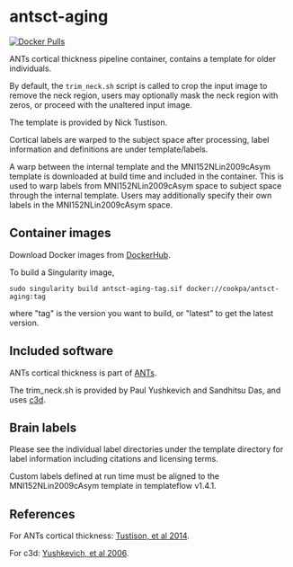 # antsct-aging

[![Docker
Pulls](https://img.shields.io/docker/pulls/cookpa/antsct-aging.svg)](https://hub.docker.com/repository/docker/cookpa/antsct-aging)

ANTs cortical thickness pipeline container, contains a template for older
individuals.

By default, the `trim_neck.sh` script is called to crop the input image to
remove the neck region, users may optionally mask the neck region with zeros, or
proceed with the unaltered input image.

The template is provided by Nick Tustison.

Cortical labels are warped to the subject space after processing, label
information and definitions are under template/labels.

A warp between the internal template and the MNI152NLin2009cAsym template is
downloaded at build time and included in the container. This is used to warp
labels from MNI152NLin2009cAsym space to subject space through the internal
template. Users may additionally specify their own labels in the
MNI152NLin2009cAsym space.


## Container images

Download Docker images from [DockerHub](https://hub.docker.com/repository/docker/cookpa/antsct-aging/general).

To build a Singularity image,

```
sudo singularity build antsct-aging-tag.sif docker://cookpa/antsct-aging:tag
```

where "tag" is the version you want to build, or "latest" to get the latest version.


## Included software

ANTs cortical thickness is part of [ANTs](https://github.com/ANTsX/ANTs).

The trim_neck.sh is provided by Paul Yushkevich and Sandhitsu Das, and uses
[c3d](https://github.com/pyushkevich/c3d).


## Brain labels

Please see the individual label directories under the template directory for
label information including citations and licensing terms.

Custom labels defined at run time must be aligned to the MNI152NLin2009cAsym
template in templateflow v1.4.1.


## References

For ANTs cortical thickness: [Tustison, et al 2014](http://dx.doi.org/10.1016/j.neuroimage.2014.05.044).

For c3d: [Yushkevich, et al 2006](http://dx.doi.org/10.1016/j.neuroimage.2006.01.015).
